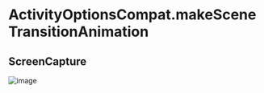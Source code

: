 # ActivityOptionsCompat.makeSceneTransitionAnimation

## ScreenCapture

![image](images/sample.gif)
